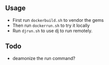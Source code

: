 
## Usage

- First run `dockerbuild.sh` to vendor the gems
- Then run `dockerrun.sh` to try it locally
- Run `djrun.sh` to use dj to run remotely.

## Todo

* deamonize the run command?
